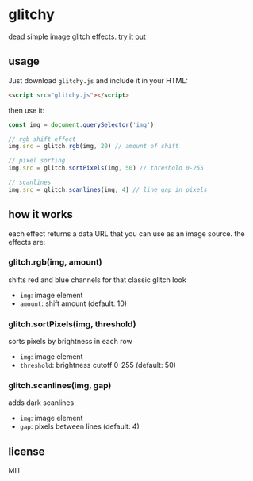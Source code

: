 # glitchy

dead simple image glitch effects. [try it out](https://kiyosh11.github.io/glitchy-js/)


## usage

Just download `glitchy.js` and include it in your HTML:

```html
<script src="glitchy.js"></script>
```

then use it:

```js
const img = document.querySelector('img')

// rgb shift effect
img.src = glitch.rgb(img, 20) // amount of shift

// pixel sorting
img.src = glitch.sortPixels(img, 50) // threshold 0-255

// scanlines
img.src = glitch.scanlines(img, 4) // line gap in pixels
```

## how it works

each effect returns a data URL that you can use as an image source. the effects are:

### glitch.rgb(img, amount)
shifts red and blue channels for that classic glitch look
- `img`: image element
- `amount`: shift amount (default: 10)

### glitch.sortPixels(img, threshold) 
sorts pixels by brightness in each row
- `img`: image element  
- `threshold`: brightness cutoff 0-255 (default: 50)

### glitch.scanlines(img, gap)
adds dark scanlines
- `img`: image element
- `gap`: pixels between lines (default: 4)

## license
MIT

